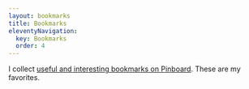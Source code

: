 ```yaml
---
layout: bookmarks
title: Bookmarks
eleventyNavigation:
  key: Bookmarks
  order: 4
---
```


I collect [useful and interesting bookmarks on Pinboard](https://pinboard.in/u:robknight/). These are my favorites.
